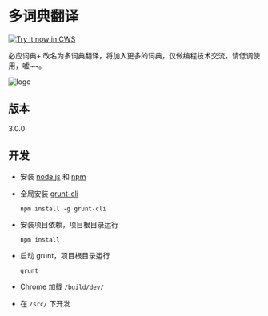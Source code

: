 多词典翻译
==========

<a target="_blank" href="https://chrome.google.com/webstore/detail/kkgcfdmlnfpdjmnheeojdlgpmhaeekga">![Try it now in CWS](https://raw.githubusercontent.com/Crimx/hybrid-translator/master/assets/images/tryitnow.png "Click here to install this sample from the Chrome Web Store")</a>

必应词典+ 改名为多词典翻译，将加入更多的词典，仅做编程技术交流，请低调使用，嘘~~。

![logo](./assers/web-sotre/small.png)

版本
----

3.0.0

开发
----

- 安装 [node.js](http://nodejs.org/) 和 [npm](https://www.npmjs.org/)

- 全局安装 [grunt-cli](http://gruntjs.com/getting-started)

  ```
  npm install -g grunt-cli
  ```

- 安装项目依赖，项目根目录运行

  ```
  npm install
  ```

- 启动 grunt，项目根目录运行

  ```
  grunt
  ```

- Chrome 加载 `/build/dev/`

- 在 `/src/` 下开发
